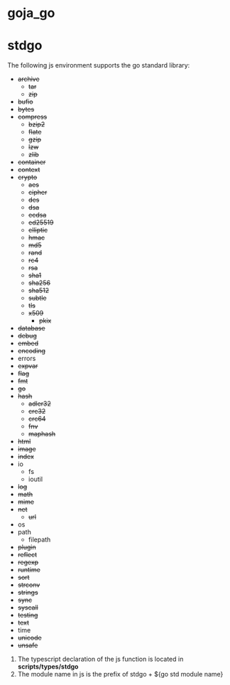 # goja_go

# stdgo

The following js environment supports the go standard library:

* ~~archive~~
   * ~~tar~~
   * ~~zip~~
* ~~bufio~~
* ~~bytes~~
* ~~compress~~
   * ~~bzip2~~
   * ~~flate~~
   * ~~gzip~~
   * ~~lzw~~
   * ~~zlib~~
* ~~container~~
* ~~context~~
* ~~crypto~~
   * ~~aes~~
   * ~~cipher~~
   * ~~des~~
   * ~~dsa~~
   * ~~ecdsa~~
   * ~~ed25519~~
   * ~~elliptic~~
   * ~~hmac~~
   * ~~md5~~
   * ~~rand~~
   * ~~rc4~~
   * ~~rsa~~
   * ~~sha1~~
   * ~~sha256~~
   * ~~sha512~~
   * ~~subtle~~
   * ~~tls~~
   * ~~x509~~
      * ~~pkix~~
* ~~database~~
* ~~debug~~
* ~~embed~~
* ~~encoding~~
* errors
* ~~expvar~~
* ~~flag~~
* ~~fmt~~
* ~~go~~
* ~~hash~~
   * ~~adler32~~
   * ~~crc32~~
   * ~~crc64~~
   * ~~fnv~~
   * ~~maphash~~
* ~~html~~
* ~~image~~
* ~~index~~
* io
   * fs
   * ioutil
* ~~log~~
* ~~math~~
* ~~mime~~
* ~~net~~
   * ~~url~~
* os
* path
   * filepath
* ~~plugin~~
* ~~reflect~~
* ~~regexp~~
* ~~runtime~~
* ~~sort~~
* ~~strconv~~
* ~~strings~~
* ~~sync~~
* ~~syscall~~
* ~~testing~~
* ~~text~~
* time
* ~~unicode~~
* ~~unsafe~~

1. The typescript declaration of the js function is located in **scripts/types/stdgo**
2. The module name in js is the prefix of stdgo + ${go std module name}